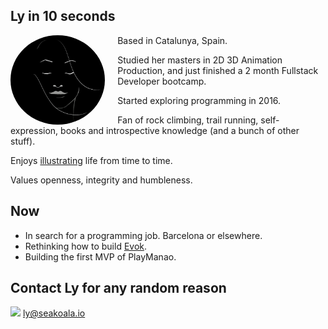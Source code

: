 ## Ly in 10 seconds

<img src="src/ly-perfectState.jpg"
     alt="ly-perfect-state"
     style="float: left; margin-right: 20px; width: 30%; border-radius: 50%;" />

Based in Catalunya, Spain.

Studied her masters in 2D 3D Animation Production, and just finished a 2 month Fullstack Developer bootcamp.

Started exploring programming in 2016.

Fan of rock climbing, trail running, self-expression, books and introspective knowledge (and a bunch of other stuff).  

Enjoys  [illustrating](docs/art/ilustrations-2019.md)  life from time to time.

Values openness, integrity and humbleness.

## Now

- In search for a programming job. Barcelona or elsewhere.
- Rethinking how to build [Evok](docs/projects/evok.md).
- Building the first MVP of PlayManao.

## Contact Ly for any random reason

<img src="https://img.icons8.com/doodle/48/000000/mail-with-wings.png" style="width: 22px">  ly@seakoala.io
